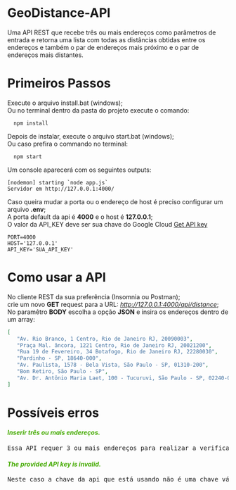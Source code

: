 # GeoDistance-API
 Uma API REST que recebe três ou mais endereços como parâmetros de entrada e retorna uma lista com todas as distâncias obtidas entre os endereços e também o par de endereços mais próximo e o par de endereços mais distantes.

# Primeiros Passos
 Execute o arquivo install.bat (windows);</br>
 Ou no terminal dentro da pasta do projeto execute o comando:
```
  npm install
```

 Depois de instalar, execute o arquivo start.bat (windows);</br>
 Ou caso prefira o commando no terminal:
```
  npm start
```

 Um console aparecerá com os seguintes outputs:
 ```
[nodemon] starting `node app.js`
 Servidor em http://127.0.0.1:4000/
 ```

 Caso queira mudar a porta ou o endereço de host é preciso configurar um arquivo <b>.env</b>;</br>
 A porta default da api é <b>4000</b> e o host é <b>127.0.0.1</b>;</br>
 O valor da API_KEY deve ser sua chave do Google Cloud <a href='https://developers.google.com/maps/documentation/geocoding/get-api-key'>Get API key</a>

 ```
PORT=4000
HOST='127.0.0.1'
API_KEY='SUA_API_KEY'
 ```

# Como usar a API
 No cliente REST da sua preferência (Insomnia ou Postman);</br>
 crie um novo <b>GET</b> request para a URL: <i>http://127.0.0.1:4000/api/distance</i>;</br>
 No paramêtro <b>BODY</b> escolha a opção <b>JSON</b> e insira os endereços dentro de um array:
 ```json
 [
	"Av. Rio Branco, 1 Centro, Rio de Janeiro RJ, 20090003",
	"Praça Mal. âncora, 1221 Centro, Rio de Janeiro RJ, 20021200",
	"Rua 19 de Fevereiro, 34 Botafogo, Rio de Janeiro RJ, 22280030",
	"Pardinho - SP, 18640-000",
	"Av. Paulista, 1578 - Bela Vista, São Paulo - SP, 01310-200",
	"Bom Retiro, São Paulo - SP",
	"Av. Dr. Antônio Maria Laet, 100 - Tucuruvi, São Paulo - SP, 02240-000"
]
 ```

 # Possíveis erros
  <h4 style='color:#44AA00;'><i>Inserir três ou mais endereços.</i></h4>
  <pre style='tab-size: 2;'>Essa API requer 3 ou mais endereços para realizar a verificação das distâncias entre os endereços.</pre>
  <h4 style='color:#44AA00'><i>The provided API key is invalid.</i></h4>
  <pre style='tab-size: 2;'>Neste caso a chave da api que está usando não é uma chave válida para o usar o serviço de Geocoding do Google Cloud, para ativar o serviço entre no <a href='https://console.cloud.google.com/google/maps-apis/api-list'>Cloud Platform</a> selecione um projeto e adicione o <i>Geocoding API</i></pre>